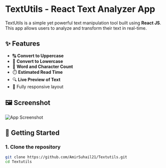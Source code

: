 # TextUtils - React Text Analyzer App

TextUtils is a simple yet powerful text manipulation tool built using **React JS**. This app allows users to analyze and transform their text in real-time.

## ✨ Features

- 🔠 **Convert to Uppercase**
- 🔡 **Convert to Lowercase**
- 🔢 **Word and Character Count**
- ⏱️ **Estimated Read Time**
- 🔍 **Live Preview of Text**
- 📱 Fully responsive layout

## 🖼️ Screenshot

![App Screenshot](<img width="1365" height="598" alt="image" src="https://github.com/user-attachments/assets/7989b256-b8ea-4f79-bef4-acfb7a5d496f" />
)

## 🚀 Getting Started

### 1. Clone the repository
```bash
git clone https://github.com/AmirSuhail21/Textutils.git
cd Textutils

